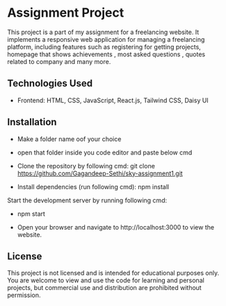 # Assignment Project

This project is a part of my assignment for a freelancing website. It implements a responsive web application for managing a freelancing platform, including features such as registering for getting projects, homepage that shows achievements , most asked questions , quotes related to company and many more.

## Technologies Used

- Frontend: HTML, CSS, JavaScript, React.js, Tailwind CSS, Daisy UI

## Installation

- Make a folder name oof your choice

- open that folder inside you code editor and paste below cmd

- Clone the repository by following cmd:
  git clone https://github.com/Gagandeep-Sethi/sky-assignment1.git

- Install dependencies (run following cmd): npm install

Start the development server by running following cmd:

- npm start

- Open your browser and navigate to http://localhost:3000 to view the website.

## License

This project is not licensed and is intended for educational purposes only. You are welcome to view and use the code for learning and personal projects, but commercial use and distribution are prohibited without permission.
